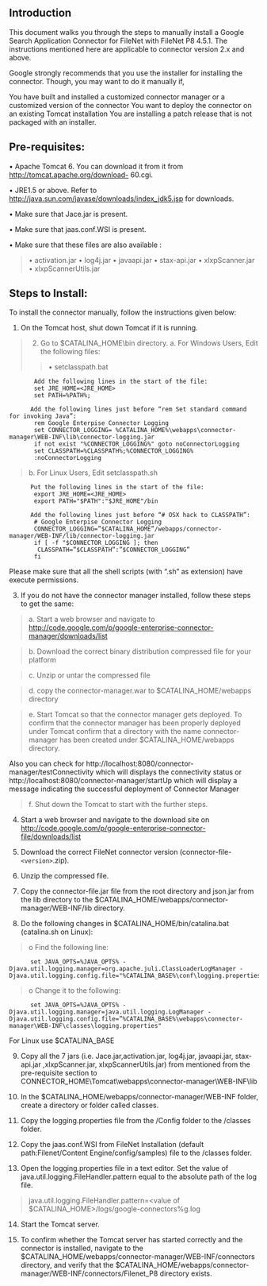 ## Introduction ##

This document walks you through the steps to manually install a Google Search Application Connector for FileNet with FileNet P8 4.5.1. The instructions mentioned here are applicable to connector version 2.x and above.

Google strongly recommends that you use the installer for installing the connector. Though, you may want to do it manually if,

You have built and installed a customized connector manager or a customized version of the connector
You want to deploy the connector on an existing Tomcat installation
You are installing a patch release that is not packaged with an installer.


## Pre-requisites: ##

• Apache Tomcat 6. You can download it from it from http://tomcat.apache.org/download-  60.cgi.

• JRE1.5 or above. Refer to http://java.sun.com/javase/downloads/index_jdk5.jsp for downloads.

• Make sure that Jace.jar is present.

• Make sure that jaas.conf.WSI is present.

• Make sure that  these files are also available :

> • activation.jar
> • log4j.jar
> • javaapi.jar
> • stax-api.jar
> • xlxpScanner.jar
> • xlxpScannerUtils.jar

## Steps to Install: ##

To install the connector manually, follow the instructions given below:

  1. On the Tomcat host, shut down Tomcat if it is running.

> 2. Go to $CATALINA\_HOME\bin directory.
> a. For Windows Users,
> Edit the following files:
> > • setclasspath.bat

```
       Add the following lines in the start of the file:
       set JRE_HOME=<JRE_HOME>
       set PATH=%PATH%;

      Add the following lines just before “rem Set standard command for invoking Java”:
       rem Google Enterpise Connector Logging
       set CONNECTOR_LOGGING= %CATALINA_HOME%\webapps\connector-manager\WEB-INF\lib\connector-logging.jar
       if not exist "%CONNECTOR_LOGGING%" goto noConnectorLogging
       set CLASSPATH=%CLASSPATH%;%CONNECTOR_LOGGING%
       :noConnectorLogging
```


> b.	For Linux Users,
> Edit setclasspath.sh

```
      Put the following lines in the start of the file:
       export JRE_HOME=<JRE_HOME>
       export PATH="$PATH":"$JRE_HOME"/bin

      Add the following lines just before “# OSX hack to CLASSPATH”:
       # Google Enterpise Connector Logging
       CONNECTOR_LOGGING=”$CATALINA_HOME”/webapps/connector-manager/WEB-INF/lib/connector-logging.jar
       if [ -f "$CONNECTOR_LOGGING ]; then
        CLASSPATH=”$CLASSPATH”:”$CONNECTOR_LOGGING”
       fi
```
Please make sure that all the shell scripts (with “.sh” as extension) have execute permissions.

3. If you do not have the connector manager installed, follow these steps to get the same:

> a. Start a web browser and navigate to http://code.google.com/p/google-enterprise-connector-manager/downloads/list

> b. Download the correct binary distribution compressed file for your platform

> c. Unzip or untar the compressed file

> d. copy the connector-manager.war to $CATALINA\_HOME/webapps directory

> e. Start Tomcat so that the connector manager gets deployed. To confirm that the connector manager has been properly deployed under Tomcat confirm that a directory with the name connector-manager has been created under $CATALINA\_HOME/webapps directory.

Also you can check for http://localhost:8080/connector-manager/testConnectivity which will displays the connectivity status or http://localhost:8080/connector-manager/startUp which will display a message indicating the successful deployment of Connector Manager

> f. Shut down the Tomcat to start with the further steps.


4. Start a web browser and navigate to the download site on http://code.google.com/p/google-enterprise-connector-file/downloads/list

5. Download the correct FileNet connector version (connector-file-`<version>`.zip).

6. Unzip the compressed file.

7. Copy the connector-file.jar file from the root directory and json.jar from the lib directory to the $CATALINA\_HOME/webapps/connector-manager/WEB-INF/lib directory.

8. Do the following changes in $CATALINA\_HOME/bin/catalina.bat (catalina.sh on Linux):
> o Find the following line:
```
      set JAVA_OPTS=%JAVA_OPTS% -Djava.util.logging.manager=org.apache.juli.ClassLoaderLogManager -Djava.util.logging.config.file="%CATALINA_BASE%\conf\logging.properties"
```

> o Change it to the following:
```
      set JAVA_OPTS=%JAVA_OPTS% -Djava.util.logging.manager=java.util.logging.LogManager -Djava.util.logging.config.file=”%CATALINA_BASE%\webapps\connector-manager\WEB-INF\classes\logging.properties" 
```

For Linux use $CATALINA\_BASE

9. Copy all the 7 jars (i.e. Jace.jar,activation.jar, log4j.jar, javaapi.jar, stax-api.jar ,xlxpScanner.jar, xlxpScannerUtils.jar) from mentioned from the pre-requisite section to CONNECTOR\_HOME\Tomcat\webapps\connector-manager\WEB-INF\lib

10. In the $CATALINA\_HOME/webapps/connector-manager/WEB-INF folder, create a directory or folder called classes.

11. Copy the logging.properties file from the /Config folder to the /classes folder.

12. Copy the jaas.conf.WSI from FileNet Installation (default path:Filenet/Content Engine/config/samples) file to the /classes folder.

13. Open the logging.properties file in a text editor. Set the value of java.util.logging.FileHandler.pattern equal to the absolute path of the log file.
> java.util.logging.FileHandler.pattern=<value of $CATALINA\_HOME>/logs/google-connectors%g.log

14. Start the Tomcat server.

15. To confirm whether the Tomcat server has started correctly and the connector is installed, navigate to the $CATALINA\_HOME/webapps/connector-manager/WEB-INF/connectors directory, and verify that the $CATALINA\_HOME/webapps/connector-manager/WEB-INF/connectors/Filenet\_P8 directory exists.